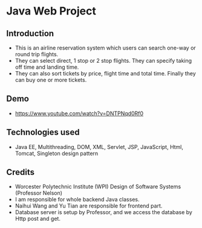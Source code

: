 # Java Web Project

## Introduction 
* This is an airline reservation system which users can search one-way or round trip flights.
* They can select direct, 1 stop or 2 stop flights. They can specify taking off time and landing time. 
* They can also sort tickets by price, flight time and total time. Finally they can buy one or more tickets.

## Demo 
* https://www.youtube.com/watch?v=DNTPNqd0Rf0

## Technologies used
* Java EE, Multithreading, DOM, XML, Servlet, JSP, JavaScript, Html, Tomcat, Singleton design pattern    

## Credits
* Worcester Polytechnic Institute (WPI) Design of Software Systems (Professor Nelson)
* I am responsible for whole backend Java classes.
* Naihui Wang and Yu Tian are responsible for frontend part. 
* Database server is setup by Professor, and we access the database by Http post and get. 

